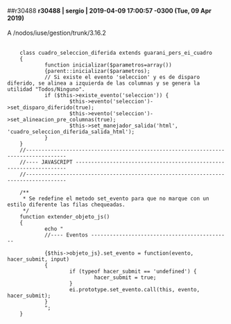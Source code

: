 ##r30488
**r30488 | sergio | 2019-04-09 17:00:57 -0300 (Tue, 09 Apr 2019)**
<br></br>
A /nodos/iuse/gestion/trunk/3.16.2
<br></br>


        
        class cuadro_seleccion_diferida extends guarani_pers_ei_cuadro
        {
                function inicializar($parametros=array())
                {parent::inicializar($parametros);
                // Si existe el evento 'seleccion' y es de disparo diferido, se alinea a izquierda de las columnas y se genera la utilidad "Todos/Ninguno".
                if ($this->existe_evento('seleccion')) {
                        $this->evento('seleccion')->set_disparo_diferido(true);
                        $this->evento('seleccion')->set_alineacion_pre_columnas(true);
                        $this->set_manejador_salida('html', 'cuadro_seleccion_diferida_salida_html');
                }
        }
        //-----------------------------------------------------------------------------------
        //---- JAVASCRIPT -------------------------------------------------------------------
        //-----------------------------------------------------------------------------------
 
        /**
         * Se redefine el metodo set_evento para que no marque con un estilo diferente las filas chequeadas.
         */
        function extender_objeto_js()
        {
                echo "
                //---- Eventos ---------------------------------------------
 
                {$this->objeto_js}.set_evento = function(evento, hacer_submit, input)
                {
                        if (typeof hacer_submit == 'undefined') {
                                hacer_submit = true;
                        }
                        ei.prototype.set_evento.call(this, evento, hacer_submit);
                }
                ";
        }
